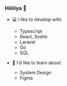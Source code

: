 ### Hiiiiiya 🐸

- 💻 I like to develop with:
  - Typescript
  - React, Svelte
  - Laravel
  - Go
  - SQL
 

- 💭 I'd like to learn about:
  - System Design
  - Figma

<!--
**BoilingSoup/BoilingSoup** is a ✨ _special_ ✨ repository because its `README.md` (this file) appears on your GitHub profile.

Here are some ideas to get you started:

- 🔭 I’m currently working on ...
- 🌱 I’m currently learning ...
- 👯 I’m looking to collaborate on ...
- 🤔 I’m looking for help with ...
- 💬 Ask me about ...
- 📫 How to reach me: ...
- ⚡ Fun fact: ...
-->
